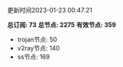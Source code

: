 更新时间2023-01-23 00:47:21

**总订阅: 73**
**总节点: 2275**
**有效节点: 359**
- trojan节点: 50
- v2ray节点: 140
- ss节点: 169
